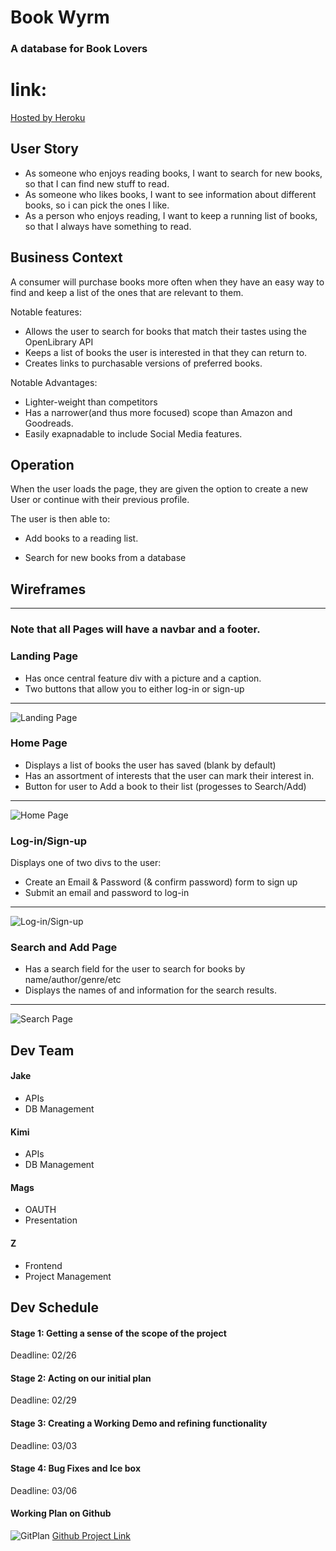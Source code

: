 # Book Wyrm
### A database for Book Lovers

# link:

[Hosted by Heroku](https://book-wyrm.herokuapp.com/)

## User Story

* As someone who enjoys reading books, I want to search for new books, so that I can find new stuff to read.
* As someone who likes books, I want to see information about different books, so i can pick the ones I like.
* As a person who enjoys reading, I want to keep a running list of books, so that I always have something to read. 

## Business Context

A consumer will purchase books more often when they have an easy way to find and keep a list of the ones that are relevant to them.

Notable features:
- Allows the user to search for books that match their tastes using the OpenLibrary API
- Keeps a list of books the user is interested in that they can return to.
- Creates links to purchasable versions of preferred books.

Notable Advantages:
- Lighter-weight than competitors
- Has a narrower(and thus more focused) scope than Amazon and Goodreads.
- Easily exapnadable to include Social Media features.

## Operation

When the user loads the page, they are given the option to create a new User or continue with their previous profile.

The user is then able to:

  * Add books to a reading list.

  * Search for new books from a database


## Wireframes
<hr />

### Note that all Pages will have a navbar and a footer.

### Landing Page
- Has once central feature div with a picture and a caption.
- Two buttons that allow you to either log-in or sign-up
<hr />

![Landing Page](./client/public/images/wireframes/landing.jpeg)

<!-- *************************************** -->

### Home Page
- Displays a list of books the user has saved (blank by default)
- Has an assortment of interests that the user can mark their interest in.
- Button for user to Add a book to their list (progesses to Search/Add)
<hr />

![Home Page](./client/public/images/wireframes/home.jpeg)

<!-- *************************************** -->

### Log-in/Sign-up
Displays one of two divs to the user:
- Create an Email & Password (& confirm password) form to sign up
- Submit an email and password to log-in
<hr />

![Log-in/Sign-up](./client/public/images/wireframes/logsign.jpeg)

<!-- *************************************** -->

### Search and Add Page
- Has a search field for the user to search for books by name/author/genre/etc
- Displays the names of and information for the search results.
<hr />

![Search Page](./client/public/images/wireframes/search.jpeg)


## Dev Team

#### Jake
- APIs
- DB Management

#### Kimi
- APIs
- DB Management

#### Mags
- OAUTH
- Presentation

#### Z
- Frontend
- Project Management

## Dev Schedule

#### Stage 1: Getting a sense of the scope of the project
Deadline: 02/26
#### Stage 2: Acting on our initial plan
Deadline: 02/29
#### Stage 3: Creating a Working Demo and refining functionality
Deadline: 03/03
#### Stage 4: Bug Fixes and Ice box
Deadline: 03/06

#### Working Plan on Github
![GitPlan](./client/public/images/Plan.png)
[Github Project Link](https://github.com/N0matic/book-wyrm/projects)


<!-- ## Pseudocode
## Screenshots: -->

<!-- ![Main Page](/public/images/main.png)
(https://github.com/N0matic/PumpUptheJAMS/blob/master/public/images/main.png)

![Add Exercises](/public/images/add_exercise.png)
(https://github.com/N0matic/PumpUptheJAMS/blob/master/public/images/add_exercise.png) -->
